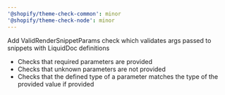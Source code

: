 ```yaml
---
'@shopify/theme-check-common': minor
'@shopify/theme-check-node': minor
---
```


Add ValidRenderSnippetParams check which validates args passed to snippets with LiquidDoc definitions

- Checks that required parameters are provided
- Checks that unknown parameters are not provided
- Checks that the defined type of a parameter matches the type of the provided value if provided
